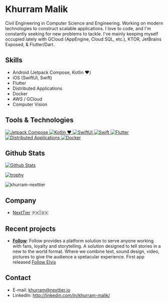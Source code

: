 # Khurram Malik

Civil Engineering in Computer Science and Engineering. Working on modern technologies to construct scalable applications. I love to code, and I'm constantly seeking for new problems to tackle. I've mainly keeping myself occupied lately with GCloud (AppEngine, Cloud SQL, etc.), KTOR, JetBrains Exposed, & Flutter/Dart.

## Skills

- Android (Jetpack Compose, Kotlin ❤️)
- iOS (SwiftUI, Swift)
- Flutter
- Distributed Applications
- Docker
- AWS / GCloud
- Computer Vision

## Tools & Technologies

<p align="left">
  <a href="https://developer.android.com/jetpack/compose">
    <img src="https://img.shields.io/badge/Jetpack%20Compose-brightgreen.svg" alt="Jetpack Compose">
  </a>
  <a href="https://kotlinlang.org/">
    <img src="https://img.shields.io/badge/Kotlin%20❤️-brightgreen.svg" alt="Kotlin ❤️">
  </a>
  <a href="https://developer.apple.com/swiftui/">
    <img src="https://img.shields.io/badge/SwiftUI-brightgreen.svg" alt="SwiftUI">
  </a>
  <a href="https://developer.apple.com/swift/">
    <img src="https://img.shields.io/badge/Swift-brightgreen.svg" alt="Swift">
  </a>
  <a href="https://flutter.dev/">
    <img src="https://img.shields.io/badge/Flutter-brightgreen.svg" alt="Flutter">
  </a>
  <a href="#">
    <img src="https://img.shields.io/badge/Distributed%20Applications-brightgreen.svg" alt="Distributed Applications">
  </a>
  <a href="https://www.docker.com/">
    <img src="https://img.shields.io/badge/Docker-brightgreen.svg" alt="Docker">
  </a>
</p>

## Github Stats

<p align="left">
  <a href="https://github.com/khurram-nexttier">
    <img src="https://github-readme-stats.vercel.app/api?username=khurram-nexttier&show_icons=true" alt="Github Stats">
  </a>
</p>

[![trophy](https://github-profile-trophy.vercel.app/?username=khurram-nexttier)](https://github.com/ryo-ma/github-profile-trophy)

<p align="left">
<img align="center" src="https://github-readme-stats.vercel.app/api/top-langs?username=khurram-nexttier&show_icons=true&locale=en&layout=compact" alt="khurram-nexttier" /></p>

## Company

- [NextTier](https://github.com/nexttier) 🇵🇰|🇩🇰

## Recent projects

- **[Follow](https://follow-group.com/)**: Follow provides a platform solution to serve anyone working with fans, loyalty and storytelling. A solution designed to tell stories in a new to the world format. Where we combine text, sound design, video, pictures to give the audience a spetacular experience. First app released [Follow Elvis](https://follow-elvis.com/)

## Contact

- E-mail: khurram@nexttier.io
- LinkedIn: <http://linkedin.com/in/khurram-malik/>
